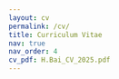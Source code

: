 ```yaml
---
layout: cv
permalink: /cv/
title: Curriculum Vitae
nav: true
nav_order: 4
cv_pdf: H.Bai_CV_2025.pdf
---
```


<!-- 
[PDF download](/assets/pdf/example_pdf.pdf){:target="_blank"}


